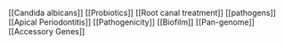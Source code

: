 [[Candida albicans]]
[[Probiotics]]
[[Root canal treatment]]
[[pathogens]]
[[Apical Periodontitis]]
[[Pathogenicity]]
[[Biofilm]]
[[Pan-genome]]
[[Accessory Genes]]

